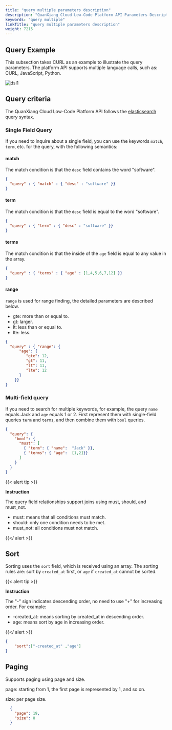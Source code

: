 ```yaml
---
title: "query multiple parameters description"
description: "QuanXiang Cloud Low-Code Platform API Parameters Description"
keywords: "query multiple"
linkTitle: "query multiple parameters description"
weight: 7215
---
```


## Query Example

This subsection takes CURL as an example to illustrate the query parameters. The platform API supports multiple language calls, such as: CURL, JavaScript, Python.

![dsl1](/images/api/platform/dsl1.png)

## Query criteria

The QuanXiang Cloud Low-Code Platform API follows the [elasticsearch](https://www.elastic.co/guide/en/elasticsearch/reference/current/query-dsl.html?baymax=rec&rogue=rec-1&elektra=guide) query syntax.

### Single Field Query

If you need to inquire about a single field, you can use the keywords `match`, `term`, etc. for the query, with the following semantics:

#### match

The match condition is that the `desc` field contains the word "software".

```json
{
  "query" : { "match" : { "desc" : "software" }}
}
```



#### term

The match condition is that the `desc` field is equal to the word "software".

```json
{
  "query" : { "term" : { "desc" : "software" }}
}
```



#### terms

The match condition is that the inside of the `age` field is equal to any value in the array.

```json
{
  "query" : { "terms" : { "age" : [1,4,5,6,7,12] }}
}
```



#### range

`range` is used for range finding, the detailed parameters are described below.

- gte: more than or equal to.
- gt: larger.
- lt: less than or equal to.
- lte: less.

```json
{
  "query" : { "range": {
      "age": {
         "gte": 12,
         "gt": 11,
         "lt": 11,
         "lte": 12
      }
    }}
}
```





### Multi-field query

If you need to search for multiple keywords, for example, the query `name` equals Jack and `age` equals 1 or 2. First represent them with single-field queries `term` and `terms`, and then combine them with `bool` queries.

```json
{
  "query": {
    "bool": {
      "must": [
        { "term": { "name":  "Jack" }},
        { "terms": { "age":  [1,2]}} 
      ]
    }
  }
}
```

{{< alert tip >}}

**Instruction**

The query field relationships support joins using must, should, and must_not.

- must: means that all conditions must match.
- should: only one condition needs to be met.
- must_not: all conditions must not match.

{{</ alert >}}

## Sort

Sorting uses the `sort` field, which is received using an array. The sorting rules are: sort by `created_at` first, or `age` if `created_at` cannot be sorted.

{{< alert tip >}}

**Instruction**

The "-" sign indicates descending order, no need to use "+" for increasing order. For example:

- -created_at: means sorting by created_at in descending order.
- age: means sort by age in increasing order.

{{</ alert >}}

```json
{
    "sort":["-created_at" ,"age"]
}
```



## Paging

Supports paging using page and size.

page: starting from 1, the first page is represented by 1, and so on.

size: per page size.

```json
  {
    "page": 19,
    "size": 8
  }
```

